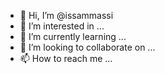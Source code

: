 - 👋 Hi, I’m @issammassi
- 👀 I’m interested in ...
- 🌱 I’m currently learning ...
- 💞️ I’m looking to collaborate on ...
- 📫 How to reach me ...

<!---
issammassi/issammassi is a ✨ special ✨ repository because its `README.md` (this file) appears on your GitHub profile.
You can click the Preview link to take a look at your changes.
--->
